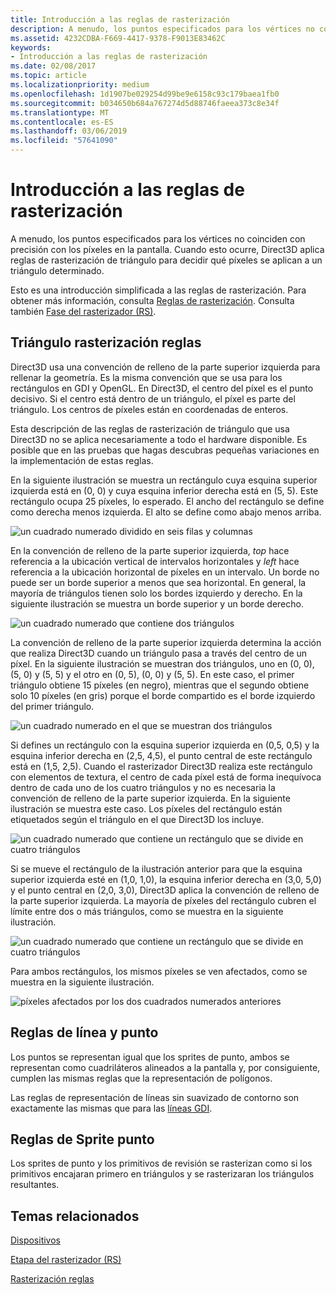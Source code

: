 ```yaml
---
title: Introducción a las reglas de rasterización
description: A menudo, los puntos especificados para los vértices no coinciden con precisión con los píxeles en la pantalla. Cuando esto ocurre, Direct3D aplica reglas de rasterización de triángulo para decidir qué píxeles se aplican a un triángulo determinado.
ms.assetid: 4232CDBA-F669-4417-9378-F9013E83462C
keywords:
- Introducción a las reglas de rasterización
ms.date: 02/08/2017
ms.topic: article
ms.localizationpriority: medium
ms.openlocfilehash: 1d1907be029254d99be9e6158c93c179baea1fb0
ms.sourcegitcommit: b034650b684a767274d5d88746faeea373c8e34f
ms.translationtype: MT
ms.contentlocale: es-ES
ms.lasthandoff: 03/06/2019
ms.locfileid: "57641090"
---
```

# <a name="introduction-to-rasterization-rules"></a>Introducción a las reglas de rasterización


A menudo, los puntos especificados para los vértices no coinciden con precisión con los píxeles en la pantalla. Cuando esto ocurre, Direct3D aplica reglas de rasterización de triángulo para decidir qué píxeles se aplican a un triángulo determinado.

Esto es una introducción simplificada a las reglas de rasterización. Para obtener más información, consulta [Reglas de rasterización](rasterization-rules.md). Consulta también [Fase del rasterizador (RS)](rasterizer-stage--rs-.md).

## <a name="span-idtrianglerasterizationrulesspanspan-idtrianglerasterizationrulesspanspan-idtrianglerasterizationrulesspantriangle-rasterization-rules"></a><span id="Triangle_Rasterization_Rules"></span><span id="triangle_rasterization_rules"></span><span id="TRIANGLE_RASTERIZATION_RULES"></span>Triángulo rasterización reglas


Direct3D usa una convención de relleno de la parte superior izquierda para rellenar la geometría. Es la misma convención que se usa para los rectángulos en GDI y OpenGL. En Direct3D, el centro del píxel es el punto decisivo. Si el centro está dentro de un triángulo, el píxel es parte del triángulo. Los centros de píxeles están en coordenadas de enteros.

Esta descripción de las reglas de rasterización de triángulo que usa Direct3D no se aplica necesariamente a todo el hardware disponible. Es posible que en las pruebas que hagas descubras pequeñas variaciones en la implementación de estas reglas.

En la siguiente ilustración se muestra un rectángulo cuya esquina superior izquierda está en (0, 0) y cuya esquina inferior derecha está en (5, 5). Este rectángulo ocupa 25 píxeles, lo esperado. El ancho del rectángulo se define como derecha menos izquierda. El alto se define como abajo menos arriba.

![un cuadrado numerado dividido en seis filas y columnas](images/pixmap.png)

En la convención de relleno de la parte superior izquierda, *top* hace referencia a la ubicación vertical de intervalos horizontales y *left* hace referencia a la ubicación horizontal de píxeles en un intervalo. Un borde no puede ser un borde superior a menos que sea horizontal. En general, la mayoría de triángulos tienen solo los bordes izquierdo y derecho. En la siguiente ilustración se muestra un borde superior y un borde derecho.

![un cuadrado numerado que contiene dos triángulos](images/triedge.png)

La convención de relleno de la parte superior izquierda determina la acción que realiza Direct3D cuando un triángulo pasa a través del centro de un píxel. En la siguiente ilustración se muestran dos triángulos, uno en (0, 0), (5, 0) y (5, 5) y el otro en (0, 5), (0, 0) y (5, 5). En este caso, el primer triángulo obtiene 15 píxeles (en negro), mientras que el segundo obtiene solo 10 píxeles (en gris) porque el borde compartido es el borde izquierdo del primer triángulo.

![un cuadrado numerado en el que se muestran dos triángulos](images/twotris.png)

Si defines un rectángulo con la esquina superior izquierda en (0,5, 0,5) y la esquina inferior derecha en (2,5, 4,5), el punto central de este rectángulo está en (1,5, 2,5). Cuando el rasterizador Direct3D realiza este rectángulo con elementos de textura, el centro de cada píxel está de forma inequívoca dentro de cada uno de los cuatro triángulos y no es necesaria la convención de relleno de la parte superior izquierda. En la siguiente ilustración se muestra este caso. Los píxeles del rectángulo están etiquetados según el triángulo en el que Direct3D los incluye.

![un cuadrado numerado que contiene un rectángulo que se divide en cuatro triángulos](images/noambig.png)

Si se mueve el rectángulo de la ilustración anterior para que la esquina superior izquierda esté en (1,0, 1,0), la esquina inferior derecha en (3,0, 5,0) y el punto central en (2,0, 3,0), Direct3D aplica la convención de relleno de la parte superior izquierda. La mayoría de píxeles del rectángulo cubren el límite entre dos o más triángulos, como se muestra en la siguiente ilustración.

![un cuadrado numerado que contiene un rectángulo que se divide en cuatro triángulos](images/fillrule.png)

Para ambos rectángulos, los mismos píxeles se ven afectados, como se muestra en la siguiente ilustración.

![píxeles afectados por los dos cuadrados numerados anteriores](images/samepix.png)

## <a name="span-idpointandlinerulesspanspan-idpointandlinerulesspanspan-idpointandlinerulesspanpoint-and-line-rules"></a><span id="Point_and_Line_Rules"></span><span id="point_and_line_rules"></span><span id="POINT_AND_LINE_RULES"></span>Reglas de línea y punto


Los puntos se representan igual que los sprites de punto, ambos se representan como cuadriláteros alineados a la pantalla y, por consiguiente, cumplen las mismas reglas que la representación de polígonos.

Las reglas de representación de líneas sin suavizado de contorno son exactamente las mismas que para las [líneas GDI](https://msdn.microsoft.com/library/windows/desktop/dd145027).

## <a name="span-idpointspriterulesspanspan-idpointspriterulesspanspan-idpointspriterulesspanpoint-sprite-rules"></a><span id="Point_Sprite_Rules"></span><span id="point_sprite_rules"></span><span id="POINT_SPRITE_RULES"></span>Reglas de Sprite punto


Los sprites de punto y los primitivos de revisión se rasterizan como si los primitivos encajaran primero en triángulos y se rasterizaran los triángulos resultantes.

## <a name="span-idrelated-topicsspanrelated-topics"></a><span id="related-topics"></span>Temas relacionados


[Dispositivos](devices.md)

[Etapa del rasterizador (RS)](rasterizer-stage--rs-.md)

[Rasterización reglas](rasterization-rules.md)

 

 




